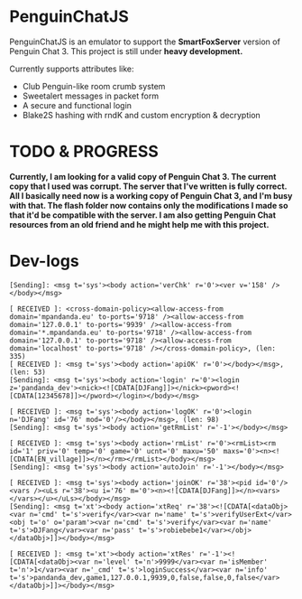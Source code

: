 # PenguinChatJS

PenguinChatJS is an emulator to support the <b>SmartFoxServer</b> version of Penguin Chat 3. This project is still under <b>heavy development.</b>

Currently supports attributes like:

* Club Penguin-like room crumb system
* Sweetalert messages in packet form
* A secure and functional login
* Blake2S hashing with rndK and custom encryption & decryption

# TODO & PROGRESS

<b>Currently, I am looking for a valid copy of Penguin Chat 3. The current copy that I used was corrupt. The server that I've written is fully correct. All I basically need now is a working copy of Penguin Chat 3, and I'm busy with that. The flash folder now contains only the modifications I made so that it'd be compatible with the server. I am also getting Penguin Chat resources from an old friend and he might help me with this project.</b>


# Dev-logs

```
[Sending]: <msg t='sys'><body action='verChk' r='0'><ver v='158' /></body></msg>

[ RECEIVED ]: <cross-domain-policy><allow-access-from domain='mpandanda.eu' to-ports='9718' /><allow-access-from domain='127.0.0.1' to-ports='9939' /><allow-access-from domain='*.mpandanda.eu' to-ports='9718' /><allow-access-from domain='127.0.0.1' to-ports='9718' /><allow-access-from domain='localhost' to-ports='9718' /></cross-domain-policy>, (len: 335)
[ RECEIVED ]: <msg t='sys'><body action='apiOK' r='0'></body></msg>, (len: 53)
[Sending]: <msg t='sys'><body action='login' r='0'><login z='pandanda_dev'><nick><![CDATA[DJFang]]></nick><pword><![CDATA[12345678]]></pword></login></body></msg>

[ RECEIVED ]: <msg t='sys'><body action='logOK' r='0'><login n='DJFang' id='76' mod='0'/></body></msg>, (len: 98)
[Sending]: <msg t='sys'><body action='getRmList' r='-1'></body></msg>

[ RECEIVED ]: <msg t='sys'><body action='rmList' r='0'><rmList><rm id='1' priv='0' temp='0' game='0' ucnt='0' maxu='50' maxs='0'><n><![CDATA[EN_village]]></n></rm></rmList></body></msg>
[Sending]: <msg t='sys'><body action='autoJoin' r='-1'></body></msg>

[ RECEIVED ]: <msg t='sys'><body action='joinOK' r='38'><pid id='0'/><vars /><uLs r='38'><u i='76' m='0'><n><![CDATA[DJFang]]></n><vars></vars></u></uLs></body></msg>
[Sending]: <msg t='xt'><body action='xtReq' r='38'><![CDATA[<dataObj><var n='cmd' t='s'>verify</var><var n='name' t='s'>verifyUserExt</var><obj t='o' o='param'><var n='cmd' t='s'>verify</var><var n='name' t='s'>DJFang</var><var n='pass' t='s'>robiebebe1</var></obj></dataObj>]]></body></msg>

[ RECEIVED ]: <msg t='xt'><body action='xtRes' r='-1'><![CDATA[<dataObj><var n='level' t='n'>9999</var><var n='isMember' t='n'>1</var><var n='_cmd' t='s'>loginSuccess</var><var n='info' t='s'>pandanda_dev,game1,127.0.0.1,9939,0,false,false,0,false</var></dataObj>]]></body></msg>
```
